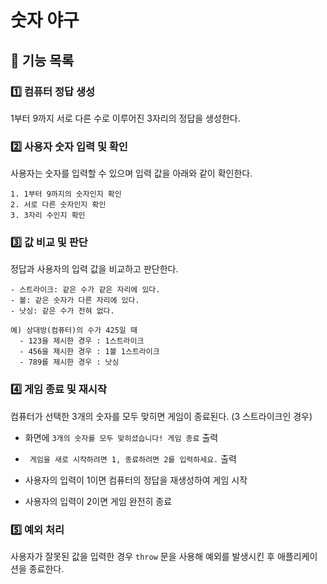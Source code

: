 # 숫자 야구

## 📍 기능 목록

### 1️⃣ 컴퓨터 정답 생성
1부터 9까지 서로 다른 수로 이루어진 3자리의 정답을 생성한다. 

### 2️⃣ 사용자 숫자 입력 및 확인
사용자는 숫자를 입력할 수 있으며 입력 값을 아래와 같이 확인한다.

```
1. 1부터 9까지의 숫자인지 확인
2. 서로 다른 숫자인지 확인
3. 3자리 수인지 확인
```

### 3️⃣ 값 비교 및 판단
정답과 사용자의 입력 값을 비교하고 판단한다.

```
- 스트라이크: 같은 수가 같은 자리에 있다.
- 볼: 같은 숫자가 다른 자리에 있다.
- 낫싱: 같은 수가 전혀 없다.

예) 상대방(컴퓨터)의 수가 425일 때
  - 123을 제시한 경우 : 1스트라이크
  - 456을 제시한 경우 : 1볼 1스트라이크
  - 789를 제시한 경우 : 낫싱
```

### 4️⃣ 게임 종료 및 재시작
컴퓨터가 선택한 3개의 숫자를 모두 맞히면 게임이 종료된다. (3 스트라이크인 경우)

-  화면에 ```3개의 숫자를 모두 맞히셨습니다! 게임 종료``` 출력
-  ``` 게임을 새로 시작하려면 1, 종료하려면 2를 입력하세요.``` 출력

- 사용자의 입력이 1이면 컴퓨터의 정답을 재생성하여 게임 시작
- 사용자의 입력이 2이면 게임 완전히 종료

### 5️⃣ 예외 처리
사용자가 잘못된 값을 입력한 경우 `throw` 문을 사용해 예외를 발생시킨 후 애플리케이션을 종료한다.